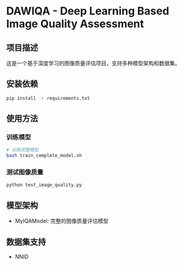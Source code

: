 # DAWIQA - Deep Learning Based Image Quality Assessment

## 项目描述
这是一个基于深度学习的图像质量评估项目，支持多种模型架构和数据集。

## 安装依赖
```bash
pip install -r requirements.txt
```

## 使用方法

### 训练模型
```bash
# 训练完整模型
bash train_complete_model.sh

```

### 测试图像质量
```bash
python test_image_quality.py
```

## 模型架构
- MyIQAModel: 完整的图像质量评估模型


## 数据集支持
- NNID
